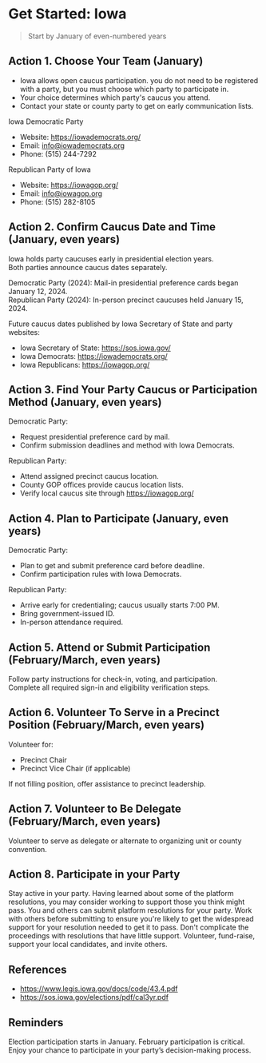 # Get Started: Iowa

> Start by January of even-numbered years

## Action 1. Choose Your Team (January)

- Iowa allows open caucus participation. you do not need to be registered with a party, but you must choose which party to participate in.
- Your choice determines which party's caucus you attend.
- Contact your state or county party to get on early communication lists.


Iowa Democratic Party  
- Website: https://iowademocrats.org/  
- Email: info@iowademocrats.org  
- Phone: (515) 244-7292

Republican Party of Iowa  
- Website: https://iowagop.org/  
- Email: info@iowagop.org  
- Phone: (515) 282-8105



## Action 2. Confirm Caucus Date and Time (January, even years)

Iowa holds party caucuses early in presidential election years.  
Both parties announce caucus dates separately.

Democratic Party (2024): Mail-in presidential preference cards began January 12, 2024.  
Republican Party (2024): In-person precinct caucuses held January 15, 2024.

Future caucus dates published by Iowa Secretary of State and party websites:
- Iowa Secretary of State: https://sos.iowa.gov/
- Iowa Democrats: https://iowademocrats.org/
- Iowa Republicans: https://iowagop.org/

## Action 3. Find Your Party Caucus or Participation Method (January, even years)

Democratic Party:
- Request presidential preference card by mail.
- Confirm submission deadlines and method with Iowa Democrats.

Republican Party:
- Attend assigned precinct caucus location.
- County GOP offices provide caucus location lists.
- Verify local caucus site through https://iowagop.org/


## Action 4. Plan to Participate (January, even years)

Democratic Party:
- Plan to get and submit preference card before deadline.
- Confirm participation rules with Iowa Democrats.

Republican Party:
- Arrive early for credentialing; caucus usually starts 7:00 PM.
- Bring government-issued ID.
- In-person attendance required.

## Action 5. Attend or Submit Participation (February/March, even years)

Follow party instructions for check-in, voting, and participation.  
Complete all required sign-in and eligibility verification steps.



## Action 6. Volunteer To Serve in a Precinct Position (February/March, even years)

Volunteer for:
- Precinct Chair
- Precinct Vice Chair (if applicable)

If not filling position, offer assistance to precinct leadership.



## Action 7. Volunteer to Be Delegate (February/March, even years)

Volunteer to serve as delegate or alternate to organizing unit or county convention.


## Action 8. Participate in your Party

Stay active in your party. 
Having learned about some of the platform resolutions, you may consider working to support those you think might pass. 
You and others can submit platform resolutions for your party.
Work with others before submitting to ensure you're likely to get the widespread support for your resolution needed to get it to pass. 
Don't complicate the proceedings with resolutions that have little support. 
Volunteer, fund-raise, support your local candidates, and invite others. 


## References

- <https://www.legis.iowa.gov/docs/code/43.4.pdf>
- <https://sos.iowa.gov/elections/pdf/cal3yr.pdf>

## Reminders

Election participation starts in January. 
February participation is critical. 
Enjoy your chance to participate in your party’s decision-making process.
